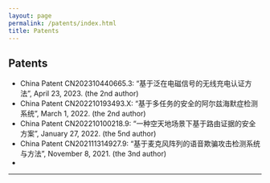 ```yaml
---
layout: page
permalink: /patents/index.html
title: Patents
---
```


## Patents

- China Patent CN202310440665.3: “基于泛在电磁信号的无线充电认证方法”, April 23, 2023. (the 2nd author)
- China Patent CN202210193493.X: “基于多任务的安全的阿尔兹海默症检测系统”, March 1, 2022. (the 2nd author)
- China Patent CN202210100218.9: “一种空天地场景下基于路由证据的安全方案”, January 27, 2022. (the 5nd author)
- China Patent CN202111314927.9: “基于麦克风阵列的语音欺骗攻击检测系统与方法”, November 8, 2021. (the 3nd author)
- 
---

<br>
